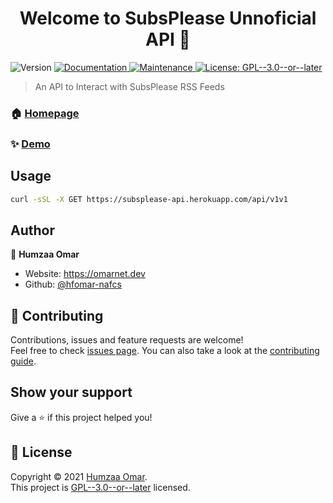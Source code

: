 <h1 align="center">Welcome to SubsPlease Unnoficial API 👋</h1>
<p>
  <img alt="Version" src="https://img.shields.io/badge/version-1.0.0-blue.svg?cacheSeconds=2592000" />
  <a href="https://github.com/hfomar-nafcs/subsplease-api#readme" target="_blank">
    <img alt="Documentation" src="https://img.shields.io/badge/documentation-yes-brightgreen.svg" />
  </a>
  <a href="https://github.com/hfomar-nafcs/subsplease-api/graphs/commit-activity" target="_blank">
    <img alt="Maintenance" src="https://img.shields.io/badge/Maintained%3F-yes-green.svg" />
  </a>
  <a href="https://github.com/hfomar-nafcs/subsplease-api/blob/master/LICENSE" target="_blank">
    <img alt="License: GPL--3.0--or--later" src="https://img.shields.io/github/license/hfomar-nafcs/SubsPlease Unnoficial API" />
  </a>
</p>

> An API to Interact with SubsPlease RSS Feeds

### 🏠 [Homepage](https://github.com/hfomar-nafcs/subsplease-api#readme)

### ✨ [Demo](https://subsplease-api.herokuapp.com/api/v1)

## Usage

```sh
curl -sSL -X GET https://subsplease-api.herokuapp.com/api/v1v1
```


## Author

👤 **Humzaa Omar**

* Website: https://omarnet.dev
* Github: [@hfomar-nafcs](https://github.com/hfomar-nafcs)

## 🤝 Contributing

Contributions, issues and feature requests are welcome!<br />Feel free to check [issues page](https://github.com/hfomar-nafcs/subsplease-api/issues). You can also take a look at the [contributing guide](https://github.com/hfomar-nafcs/subsplease-api/blob/master/CONTRIBUTING.md).

## Show your support

Give a ⭐️ if this project helped you!

## 📝 License

Copyright © 2021 [Humzaa Omar](https://github.com/hfomar-nafcs).<br />
This project is [GPL--3.0--or--later](https://github.com/hfomar-nafcs/subsplease-api/blob/master/LICENSE) licensed.
